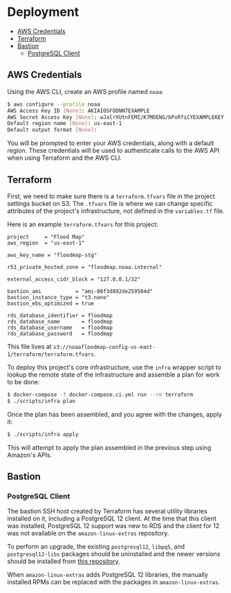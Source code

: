 # Deployment

- [AWS Credentials](#aws-credentials)
- [Terraform](#terraform)
- [Bastion](#bastion)
  - [PostgreSQL Client](#postgresql-client)

## AWS Credentials

Using the AWS CLI, create an AWS profile named `noaa`:

```bash
$ aws configure --profile noaa
AWS Access Key ID [None]: AKIAIOSFODNN7EXAMPLE
AWS Secret Access Key [None]: wJalrXUtnFEMI/K7MDENG/bPxRfiCYEXAMPLEKEY
Default region name [None]: us-east-1
Default output format [None]:
```

You will be prompted to enter your AWS credentials, along with a default region. These credentials will be used to authenticate calls to the AWS API when using Terraform and the AWS CLI.

## Terraform

First, we need to make sure there is a `terraform.tfvars` file in the project settings bucket on S3. The `.tfvars` file is where we can change specific attributes of the project's infrastructure, not defined in the `variables.tf` file.

Here is an example `terraform.tfvars` for this project:

```hcl
project     = "Flood Map"
aws_region  = "us-east-1"

aws_key_name = "floodmap-stg"

r53_private_hosted_zone = "floodmap.noaa.internal"

external_access_cidr_block = "127.0.0.1/32"

bastion_ami           = "ami-08f3d892de259504d"
bastion_instance_type = "t3.nano"
bastion_ebs_optimized = true

rds_database_identifier = floodmap
rds_database_name       = floodmap
rds_database_username   = floodmap
rds_database_password   = floodmap
```

This file lives at `s3://noaafloodmap-config-us-east-1/terraform/terraform.tfvars`.

To deploy this project's core infrastructure, use the `infra` wrapper script to lookup the remote state of the infrastructure and assemble a plan for work to be done:

```bash
$ docker-compose -f docker-compose.ci.yml run --rm terraform
$ ./scripts/infra plan
```

Once the plan has been assembled, and you agree with the changes, apply it:

```bash
$ ./scripts/infra apply
```

This will attempt to apply the plan assembled in the previous step using Amazon's APIs.

## Bastion

### PostgreSQL Client

The bastion SSH host created by Terraform has several utility libraries installed on it, including a PostgreSQL 12 client. At the time that this client was installed, PostgreSQL 12 support was new to RDS and the client for 12 was not available on the `amazon-linux-extras` repository.

To perform an upgrade, the existing `postgresql12`, `libpq5`, and `postgresql12-libs` packages should be uninstalled and the newer versions should be installed from [this repository](https://download.postgresql.org/pub/repos/yum/12/redhat/rhel-7-x86_64/).

When `amazon-linux-extras` adds PostgreSQL 12 libraries, the manually installed RPMs can be replaced with the packages in `amazon-linux-extras`.
